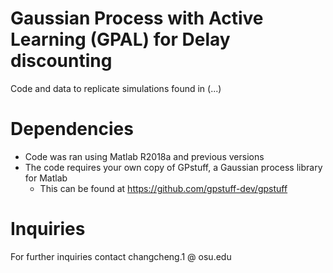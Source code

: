 # Gaussian Process with Active Learning (GPAL) for Delay discounting
Code and data to replicate simulations found in (...)

# Dependencies
* Code was ran using Matlab R2018a and previous versions
* The code requires your own copy of GPstuff, a Gaussian process library for Matlab
    * This can be found at https://github.com/gpstuff-dev/gpstuff
    
# Inquiries
For further inquiries contact changcheng.1 @ osu.edu
